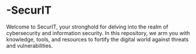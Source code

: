 # -SecurIT
Welcome to SecurIT, your stronghold for delving into the realm of cybersecurity and information security. In this repository, we arm you with knowledge, tools, and resources to fortify the digital world against threats and vulnerabilities.
